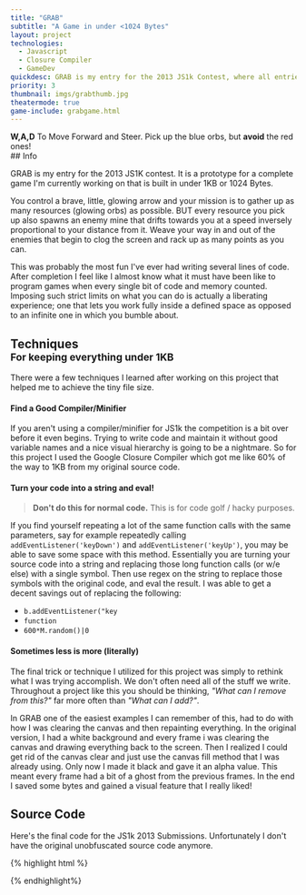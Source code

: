 ```yaml
---
title: "GRAB"
subtitle: "A Game in under <1024 Bytes"
layout: project
technologies:
  - Javascript
  - Closure Compiler
  - GameDev
quickdesc: GRAB is my entry for the 2013 JS1k Contest, where all entries must be under 1024 Bytes (1KB). It's a game where you control a little glowing arrow, and have to pick up the glowing orbs of your color while avoiding the bad ones.
priority: 3
thumbnail: imgs/grabthumb.jpg
theatermode: true
game-include: grabgame.html
---
```

<div class="figure-caption text-center">
  <strong>W,A,D</strong> To Move Forward and Steer. Pick up the blue orbs, but <strong>avoid</strong> the red ones!
</div>
## Info

GRAB is my entry for the 2013 JS1K contest. It is a prototype for a complete game I'm currently working on that is built in under 1KB or 1024 Bytes.

You control a brave, little, glowing arrow and your mission is to gather up as many resources (glowing orbs) as possible. BUT every resource you pick up also spawns an enemy mine that drifts towards you at a speed inversely proportional to your distance from it. Weave your way in and out of the enemies that begin to clog the screen and rack up as many points as you can.

This was probably the most fun I've ever had writing several lines of code. After completion I feel like I almost know what it must have been like to program games when every single bit of code and memory counted. Imposing such strict limits on what you can do is actually a liberating experience; one that lets you work fully inside a defined space as opposed to an infinite one in which you bumble about.

<h2>Techniques<br><small class="text-muted">For keeping everything under 1KB</small></h2>

There were a few techniques I learned after working on this project that helped me to achieve the tiny file size.

#### Find a Good Compiler/Minifier

If you aren't using a compiler/minifier for JS1k the competition is a bit over before it even begins. Trying to write code and maintain it without good variable names and a nice visual hierarchy is going to be a nightmare. So for this project I used the Google Closure Compiler which got me like 60% of the way to 1KB from my original source code.

#### Turn your code into a string and eval!

<blockquote class="blockquote border-warning blockquote-tiny"><strong>Don't do this for normal code.</strong> This is for code golf / hacky purposes.</blockquote>

If you find yourself repeating a lot of the same function calls with the same parameters, say for example repeatedly calling `addEventListener('keyDown')` and `addEventListener('keyUp')`, you may be able to save some space with this method. Essentially you are turning your source code into a string and replacing those long function calls (or w/e else) with a single symbol. Then use regex on the string to replace those symbols with the original code, and eval the result. I was able to get a decent savings out of replacing the following:
  - `b.addEventListener("key`
  - `function `
  - `600*M.random()|0`

#### Sometimes less is more (literally)

The final trick or technique I utilized for this project was simply to rethink what I was trying accomplish. We don't often need all of the stuff we write. Throughout a project like this you should be thinking, *"What can I remove from this?"* far more often than *"What can I add?"*. 

In GRAB one of the easiest examples I can remember of this, had to do with how I was clearing the canvas and then repainting everything. In the original version, I had a white background and every frame i was clearing the canvas and drawing everything back to the screen. Then I realized I could get rid of the canvas clear and just use the canvas fill method that I was already using. Only now I made it black and gave it an alpha value. This meant every frame had a bit of a ghost from the previous frames. In the end I saved some bytes and gained a visual feature that I really liked!


## Source Code

Here's the final code for the JS1k 2013 Submissions. Unfortunately I don't have the original unobfuscated source code anymore.

{% highlight html %}

<!DOCTYPE html>
<html>
  <head>
    <meta http-equiv="Content-Type" content="text/html; charset=UTF-8">
    <title>JS1k, 1k - Coin Grab</title>
    <meta charset="utf-8">
  </head>
  <body>
    <canvas id="c"></canvas>
    <script>
      var b = document.body;
      var c = document.getElementsByTagName('canvas')[0];
      var a = c.getContext('2d');
      document.body.clientWidth; // fix bug in webkit: http://qfox.nl/weblog/218
    </script>
    <script>
      eval('c.width=c.height=600;a.fillStyle="rgba(0,0,0,.3)";var e,f,h,j,k,l,m,p,q,r,s,t;w="strokeStyle";M=Math;W="#0AF";_y(){l=!0;j=`;k=`;p=m=300;r=q=0;s=-1.57;t=[]}_z(d){a.lineWidth=6;a[w]=d;a.stroke();a.lineWidth=2;a[w]="#FFF";a.stroke();a.beginPath();}y();setInterval(_(){a.fillRect(0,0,600,600);if(l){e&&(q+=0.5*M.cos(s),r+=0.5*M.sin(s));f&&(s-=0.05);h&&(s+=0.05);20>M.abs(m-j)&&20>M.abs(p-k)&&(j=`,k=`,t.push(`,`));m+=q;p+=r;q*=0.9;r*=0.9;a.translate(m,p);a.rotate(s+1.57);a.beginPath();a.moveTo(-10,10);a.lineTo(0,-15);a.lineTo(10,10);z(W);a.setTransform(1,0,0,1,0,0);a.arc(j,k,10,0,2*M.PI);z(W);for(i=0;i<t.length;i+=2){d=m-t[i],v=p-t[i+1],x=M.sqrt(d*d+v*v);20>x&&y();d=M.atan2(v,d);t[i]+=50*M.cos(d)/x;t[i+1]+=50*M.sin(d)/x;a.arc(t[i],t[i+1],10,0,2*M.PI);z("#F00")}}},16)~down",_(d){o=d.keyCode;87==o&&(e=!0);68==o&&(h=!0);65==o&&(f=!0)})~up",_(d){o=d.keyCode;87==o&&(e=!1);68==o&&(h=!1);65==o&&(f=!1)});'.replace(/_/g,'function ').replace(/~/g,';b.addEventListener("key').replace(/`/g,'600*M.random()|0'));
    </script>
  </body>
</html>
{% endhighlight%}
